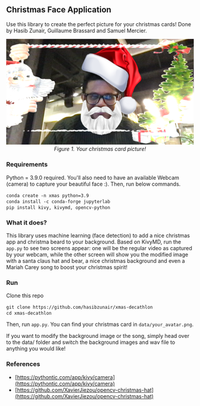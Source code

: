 ## Christmas Face Application

Use this library to create the perfect picture for your christmas cards! Done by Hasib Zunair, Guillaume Brassard and 
Samuel Mercier. 

<p align="center">
    <a href="#"><img src="./data/your_avatar.png"></a> <br/>
    <em>
    Figure 1. Your christmas card picture!
    </em>
</p>


### Requirements

Python = 3.9.0 required. You'll also need to have an available Webcam (camera) to capture your beautiful face :). Then, run below commands.
```
conda create -n xmas python=3.9
conda install -c conda-forge jupyterlab
pip install kivy, kivymd, opencv-python
```

### What it does?

This library uses machine learning (face detection) to add a nice christmas app and christma beard to your background. Based on KivyMD, run the `app.py` to see two screens appear: one will be the regular video as captured by your webcam, while the other screen will show you
the modified image with a santa claus hat and bear, a nice christmas background and even a Mariah Carey song to boost your christmas spirit!

### Run 

Clone this repo 
```
git clone https://github.com/hasibzunair/xmas-decathlon
cd xmas-decathlon
```
Then, run `app.py`. You can find your christmas card in `data/your_avatar.png`.

If you want to modify the background image or the song, simply head over to the data/ folder and switch the background images and wav file to anything you would like!
### References
* [https://pythontic.com/app/kivy/camera](https://pythontic.com/app/kivy/camera)
* [https://github.com/XavierJiezou/opencv-christmas-hat](https://github.com/XavierJiezou/opencv-christmas-hat)